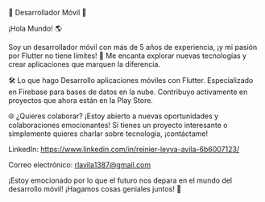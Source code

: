 🚀 Desarrollador Móvil 📱

¡Hola Mundo! 🌎

Soy un desarrollador móvil con más de 5 años de experiencia, ¡y mi pasión por Flutter no tiene límites! 💙 Me encanta explorar nuevas tecnologías y crear aplicaciones que marquen la diferencia.

🛠️ Lo que hago
Desarrollo aplicaciones móviles con Flutter.
Especializado en Firebase para bases de datos en la nube.
Contribuyo activamente en proyectos que ahora están en la Play Store.

🌐 ¿Quieres colaborar? 
¡Estoy abierto a nuevas oportunidades y colaboraciones emocionantes! Si tienes un proyecto interesante o simplemente quieres charlar sobre tecnología, ¡contáctame!

LinkedIn: https://www.linkedin.com/in/reinier-leyva-avila-6b6007123/

Correo electrónico: rlavila1387@gmail.com

¡Estoy emocionado por lo que el futuro nos depara en el mundo del desarrollo móvil! ¡Hagamos cosas geniales juntos! 🚀
